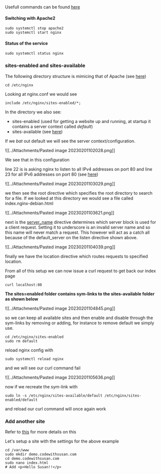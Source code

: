 Usefull commands can be found [here](https://phoenixnap.com/kb/how-to-install-nginx-on-ubuntu-20-04)

#### Switching with Apache2

```
sudo systemctl stop apache2
sudo systemctl start nginx
```

#### Status of the service

```
sudo systemctl status nginx
```

### sites-enabled and sites-available

The following directory structure is mimicing that of Apache (see [here](https://www.youtube.com/watch?v=8kqhXbNc4u8))

```
cd /etc/nginx
```

Looking at nginx.conf we would see

```
include /etc/nginx/sites-enabled/*;
```

In the directory we also see:

- sites-enabled   (used for getting a website up and running, at startup it contains a server context called *default*)
- sites-available (see [here](https://youtu.be/8kqhXbNc4u8?t=331))

If we *bat* out default we will see the server context/configuration.

  ![[../Attachments/Pasted image 20230201102028.png]]

We see that in this configuration 

line 22 is is asking nginx to listen to all IPv4 addresses on port 80 and line 23 for all IPv6 addresses on port 80 (see [here](https://youtu.be/8kqhXbNc4u8?t=126))

![[../Attachments/Pasted image 20230201103029.png]]

we then see the root directive which specifies the root directory to search for a file. If we looked at this directory we would see a file called index.nginx-debian.html

![[../Attachments/Pasted image 20230201103621.png]]

next is the [server_name](https://youtu.be/8kqhXbNc4u8?t=220) directive determines which server block is used for a client request. Setting it to underscore is an invalid server name and so this name will never match a request.  This however will act as a catch all because of the default_server on the listen directive shown above.

![[../Attachments/Pasted image 20230201104039.png]]

finally we have the location directive which routes requests to specified location.

From all of this setup we can now issue a curl request to get back our index page

```
curl localhost:80
```

**The sites=enabled folder contains sym-links to the sites-available folder as shown below**

![[../Attachments/Pasted image 20230201104845.png]]

so we can keep all available sites and then enable and disable through the sym-links by removing or adding, for instance to remove default we simply use.

```
cd /etc/nginx/sites-enabled
sudo rm default
```

reload nginx config with

```
sudo systemctl reload nginx
```

and we will see our curl command fail

![[../Attachments/Pasted image 20230201105636.png]]

now if we recreate the sym-link with

```
sudo ln -s /etc/nginx/sites-available/default /etc/nginx/sites-enabled/default
```

and reload our curl command will once again work

### Add another site

Refer to [this](https://youtu.be/omPd93uLQDc?t=145) for more details on this

Let's setup a site with the settings for the above example

```
cd /var/www
sudo mkdir demo.codewithsusan.com
cd demo.codewithsusan.com
sudo nano index.html
# Add <p>Hello Susan!!</p>

```





